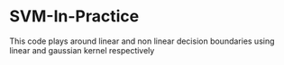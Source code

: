 # SVM-In-Practice
This code plays around linear and non linear decision boundaries using linear and gaussian kernel respectively
